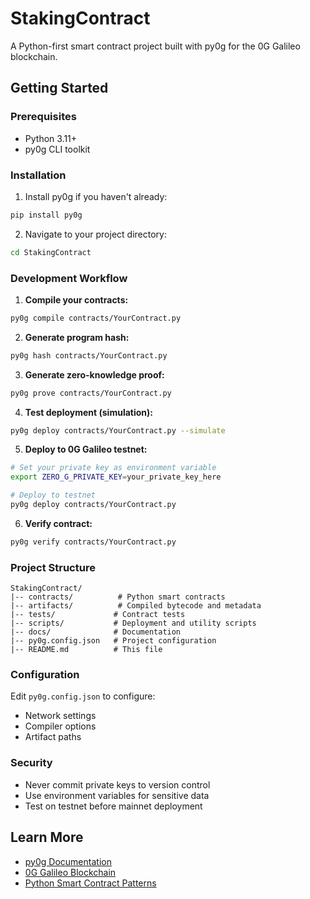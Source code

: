 # StakingContract

A Python-first smart contract project built with py0g for the 0G Galileo blockchain.

## Getting Started

### Prerequisites

- Python 3.11+
- py0g CLI toolkit

### Installation

1. Install py0g if you haven't already:
```bash
pip install py0g
```

2. Navigate to your project directory:
```bash
cd StakingContract
```

### Development Workflow

1. **Compile your contracts:**
```bash
py0g compile contracts/YourContract.py
```

2. **Generate program hash:**
```bash
py0g hash contracts/YourContract.py
```

3. **Generate zero-knowledge proof:**
```bash
py0g prove contracts/YourContract.py
```

4. **Test deployment (simulation):**
```bash
py0g deploy contracts/YourContract.py --simulate
```

5. **Deploy to 0G Galileo testnet:**
```bash
# Set your private key as environment variable
export ZERO_G_PRIVATE_KEY=your_private_key_here

# Deploy to testnet
py0g deploy contracts/YourContract.py
```

6. **Verify contract:**
```bash
py0g verify contracts/YourContract.py
```

### Project Structure

```
StakingContract/
|-- contracts/          # Python smart contracts
|-- artifacts/          # Compiled bytecode and metadata
|-- tests/             # Contract tests
|-- scripts/           # Deployment and utility scripts
|-- docs/              # Documentation
|-- py0g.config.json   # Project configuration
|-- README.md          # This file
```

### Configuration

Edit `py0g.config.json` to configure:
- Network settings
- Compiler options
- Artifact paths

### Security

- Never commit private keys to version control
- Use environment variables for sensitive data
- Test on testnet before mainnet deployment

## Learn More

- [py0g Documentation](https://github.com/py0g/py0g)
- [0G Galileo Blockchain](https://0g.ai)
- [Python Smart Contract Patterns](https://github.com/py0g/examples)
